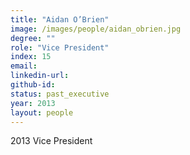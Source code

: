 ```yaml
---
title: "Aidan O’Brien"
image: /images/people/aidan_obrien.jpg
degree: ""
role: "Vice President"
index: 15
email:
linkedin-url:
github-id:
status: past_executive
year: 2013
layout: people
---
```

2013 Vice President

